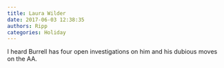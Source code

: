 ```yaml
---
title: Laura Wilder
date: 2017-06-03 12:38:35
authors: Ripp
categories: Holiday
---
```


 I heard Burrell has four open investigations on him and his dubious moves on the AA.